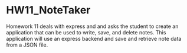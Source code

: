 # HW11_NoteTaker

Homework 11 deals with express and and asks the student to create an application that can be used to write, save, and delete notes. This application will use an express backend and save and retrieve note data from a JSON file.